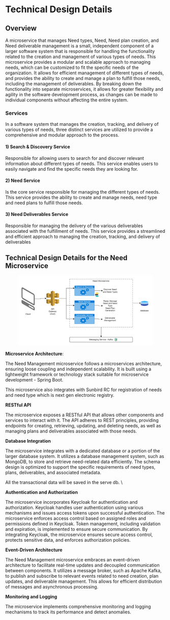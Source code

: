 # Technical Design Details

## **Overview**

A microservice that manages Need types, Need, Need plan creation, and Need deliverable management is a small, independent component of a larger software system that is responsible for handling the functionality related to the creation and management of various types of needs. This microservice provides a modular and scalable approach to managing needs, which can be customized to fit the specific needs of the organization. It allows for efficient management of different types of needs, and provides the ability to create and manage a plan to fulfill those needs, including the management of deliverables. By breaking down the functionality into separate microservices, it allows for greater flexibility and agility in the software development process, as changes can be made to individual components without affecting the entire system.



### Services

In a software system that manages the creation, tracking, and delivery of various types of needs, three distinct services are utilized to provide a comprehensive and modular approach to the process.

#### 1) Search & Discovery Service

Responsible for allowing users to search for and discover relevant information about different types of needs. This service enables users to easily navigate and find the specific needs they are looking for.

#### 2) Need Service

Is the core service responsible for managing the different types of needs. This service provides the ability to create and manage needs, need type and need plans to fulfill those needs.&#x20;

#### 3) Need Deliverables Service

Responsible for managing the delivery of the various deliverables associated with the fulfillment of needs. This service provides a streamlined and efficient approach to managing the creation, tracking, and delivery of deliverables



## Technical Design Details for the Need Microservice

<figure><img src="../../../.gitbook/assets/Need_Microservice_Architecture.drawio (1).png" alt=""><figcaption></figcaption></figure>

**Microservice Architecture**:&#x20;

The Need Management microservice follows a microservices architecture, ensuring loose coupling and independent scalability. It is built using a lightweight framework or technology stack suitable for microservice development - Spring Boot.

This microservice also integrates with Sunbird RC for registration of needs and need type which is next gen electronic registry.&#x20;

**RESTful API**

The microservice exposes a RESTful API that allows other components and services to interact with it. The API adheres to REST principles, providing endpoints for creating, retrieving, updating, and deleting needs, as well as managing plans and deliverables associated with those needs.

**Database Integration**

The microservice integrates with a dedicated database or a portion of the larger database system. It utilizes a database management system, such as MongoDB, to store and retrieve need-related data efficiently. The schema design is optimized to support the specific requirements of need types, plans, deliverables, and associated metadata.

All the transactional data will be saved in the serve db. \


**Authentication and Authorization**

The microservice incorporates Keycloak for authentication and authorization. Keycloak handles user authentication using various mechanisms and issues access tokens upon successful authentication. The microservice enforces access control based on assigned roles and permissions defined in Keycloak. Token management, including validation and expiration, is implemented to ensure secure communication. By integrating Keycloak, the microservice ensures secure access control, protects sensitive data, and enforces authorization policies.

**Event-Driven Architecture**

The Need Management microservice embraces an event-driven architecture to facilitate real-time updates and decoupled communication between components. It utilizes a message broker, such as Apache Kafka, to publish and subscribe to relevant events related to need creation, plan updates, and deliverable management. This allows for efficient distribution of messages and asynchronous processing.

**Monitoring and Logging**

The microservice implements comprehensive monitoring and logging mechanisms to track its performance and detect anomalies.&#x20;

